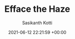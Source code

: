 ---
layout: post
title:  "Efface the Haze"
date:  2021-06-12 22:21:59 +00:00
image: /images/efface.png 
categories: Projects
venue: IIT Jodhpur
course: "CSL7360: Computer Vision"
author: "Sasikanth Kotti"
authors: "<strong>Sasikanth Kotti*</strong>, Nikhila Dhulipalla, Adhun Thalekkara"
report: /pdfs/Project_Report_CV.pdf
presentation: /pdfs/Presentation_CV.pdf
code: https://github.com/ksasi/Efface-the-haze
---